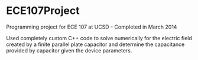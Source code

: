 ECE107Project
=============

Programming project for ECE 107 at UCSD - Completed in March 2014

Used completely custom C++ code to solve numerically for the electric field created by a finite parallel plate capacitor and determine the capacitance provided by capacitor given the device parameters. 

